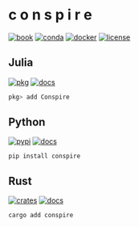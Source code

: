# c o n s p i r e

[![book](https://img.shields.io/github/v/release/mrbuche/conspire?color=blue&label=Book&logo=mdbook)](https://mrbuche.github.io/conspire)
[![conda](https://img.shields.io/conda/v/mrbuche/conspire?logo=Anaconda&label=Conda&color=%2344A833)](https://anaconda.org/mrbuche/conspire)
[![docker](https://img.shields.io/docker/v/mrbuche/conspire?logo=docker&label=Docker&color=%232496ED)](https://hub.docker.com/r/mrbuche/conspire)
[![license](https://img.shields.io/github/license/mrbuche/conspire?logo=gnu&label=License&color=%23A42E2B)](https://github.com/mrbuche/conspire?tab=GPL-3.0-1-ov-file#GPL-3.0-1-ov-file)

## Julia

[![pkg](https://img.shields.io/github/v/release/mrbuche/Conspire.jl?logo=julia&label=Pkg&color=%239558B2)](#)
[![docs](https://img.shields.io/badge/Docs-API-blue?logo=github)](https://mrbuche.github.io/Conspire.jl/stable)

```julia
pkg> add Conspire
```

## Python

[![pypi](https://img.shields.io/pypi/v/conspire?logo=pypi&logoColor=FBE072&label=PyPI&color=4B8BBE)](https://pypi.org/project/conspire)
[![docs](https://img.shields.io/badge/Docs-API-8CA1AF?logo=readthedocs)](https://conspire.readthedocs.io)

```shell
pip install conspire
```

## Rust

[![crates](https://img.shields.io/crates/v/conspire?logo=rust&logoColor=000000&label=Crates&color=32592f)](https://crates.io/crates/conspire)
[![docs](https://img.shields.io/badge/Docs-API-e57300?logo=docsdotrs&logoColor=000000)](https://docs.rs/conspire)

```shell
cargo add conspire
```
